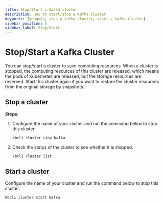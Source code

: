 ```yaml
---
title: Stop/Start a Kafka cluster
description: How to start/stop a Kafka cluster
keywords: [mongodb, stop a kafka cluster, start a kafka cluster]
sidebar_position: 5
sidebar_label: Stop/Start
---
```


# Stop/Start a Kafka Cluster

You can stop/start a cluster to save computing resources. When a cluster is stopped, the computing resources of this cluster are released, which means the pods of Kubernetes are released, but the storage resources are reserved. Start this cluster again if you want to restore the cluster resources from the original storage by snapshots.

## Stop a cluster

***Steps:***

1. Configure the name of your cluster and run the command below to stop this cluster.

    ```bash
    kbcli cluster stop kafka
    ```

2. Check the status of the cluster to see whether it is stopped.

    ```bash
    kbcli cluster list
    ```

## Start a cluster
  
Configure the name of your cluster and run the command below to stop this cluster.

```bash
kbcli cluster start kafka
```
